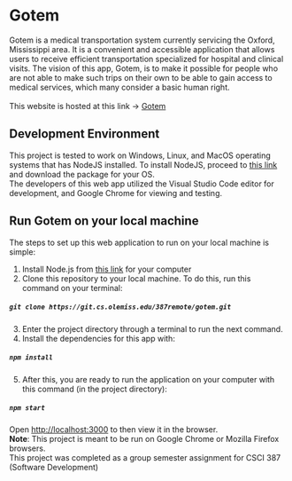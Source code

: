 <!-- # Getting Started with Create React App -->
# Gotem
Gotem is a medical transportation system currently servicing the Oxford, Mississippi area. It is a convenient and accessible application that allows users to receive efficient transportation specialized for hospital and clinical visits. The vision of this app, Gotem, is to make it possible for people who are not able to make such trips on their own to be able to gain access to medical services, which many consider a basic human right. <br/><br/>
This website is hosted at this link → [Gotem](https://project-4cb84.web.app/)

## Development Environment
This project is tested to work on Windows, Linux, and MacOS operating systems that has NodeJS installed. To install NodeJS, proceed to [this link](https://nodejs.org/en/) and download the package for your OS. <br/> The developers of this web app utilized the Visual Studio Code editor for development, and Google Chrome for viewing and testing.

## Run Gotem on your local machine
The steps to set up this web application to run on your local machine is simple:
1. Install Node.js from [this link](https://nodejs.org/en/) for your computer
2. Clone this repository to your local machine. To do this, run this command on your terminal:
##### `git clone https://git.cs.olemiss.edu/387remote/gotem.git`
3. Enter the project directory through a terminal to run the next command.
4. Install the dependencies for this app with:
##### `npm install`

5. After this, you are ready to run the application on your computer with this command (in the project directory):
##### `npm start`  <br/>
Open [http://localhost:3000](http://localhost:3000) to then view it in the browser. <br/>
**Note**: This project is meant to be run on Google Chrome or Mozilla Firefox browsers.
<br/>
This project was completed as a group semester assignment for CSCI 387 (Software Development)
